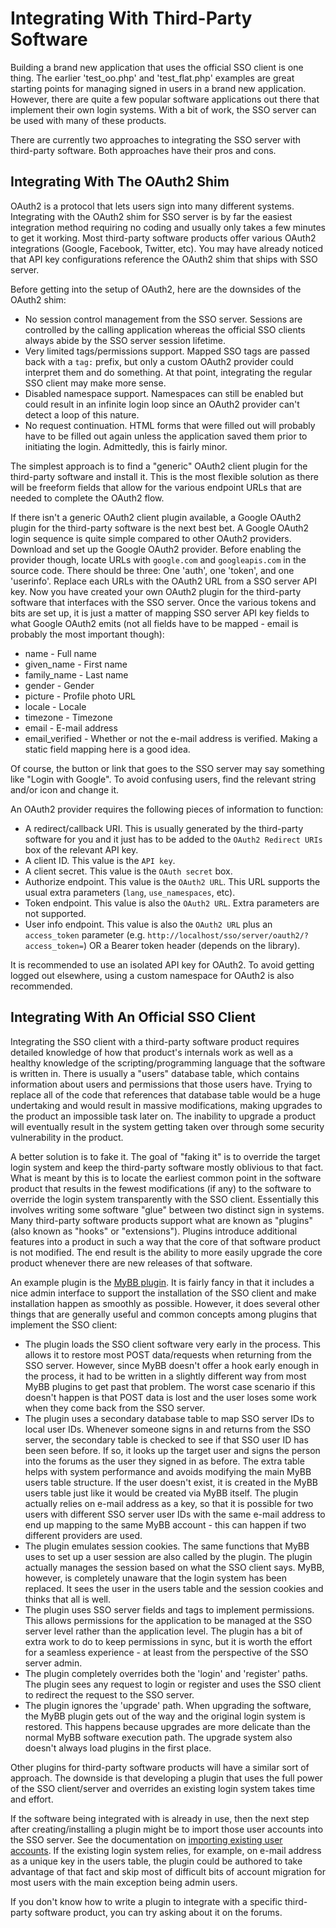 Integrating With Third-Party Software
=====================================

Building a brand new application that uses the official SSO client is one thing.  The earlier 'test_oo.php' and 'test_flat.php' examples are great starting points for managing signed in users in a brand new application.  However, there are quite a few popular software applications out there that implement their own login systems.  With a bit of work, the SSO server can be used with many of these products.

There are currently two approaches to integrating the SSO server with third-party software.  Both approaches have their pros and cons.

Integrating With The OAuth2 Shim
--------------------------------

OAuth2 is a protocol that lets users sign into many different systems.  Integrating with the OAuth2 shim for SSO server is by far the easiest integration method requiring no coding and usually only takes a few minutes to get it working.  Most third-party software products offer various OAuth2 integrations (Google, Facebook, Twitter, etc).  You may have already noticed that API key configurations reference the OAuth2 shim that ships with SSO server.

Before getting into the setup of OAuth2, here are the downsides of the OAuth2 shim:

* No session control management from the SSO server.  Sessions are controlled by the calling application whereas the official SSO clients always abide by the SSO server session lifetime.
* Very limited tags/permissions support.  Mapped SSO tags are passed back with a `tag:` prefix, but only a custom OAuth2 provider could interpret them and do something.  At that point, integrating the regular SSO client may make more sense.
* Disabled namespace support.  Namespaces can still be enabled but could result in an infinite login loop since an OAuth2 provider can't detect a loop of this nature.
* No request continuation.  HTML forms that were filled out will probably have to be filled out again unless the application saved them prior to initiating the login.  Admittedly, this is fairly minor.

The simplest approach is to find a "generic" OAuth2 client plugin for the third-party software and install it.  This is the most flexible solution as there will be freeform fields that allow for the various endpoint URLs that are needed to complete the OAuth2 flow.

If there isn't a generic OAuth2 client plugin available, a Google OAuth2 plugin for the third-party software is the next best bet.  A Google OAuth2 login sequence is quite simple compared to other OAuth2 providers.  Download and set up the Google OAuth2 provider.  Before enabling the provider though, locate URLs with `google.com` and `googleapis.com` in the source code.  There should be three:  One 'auth', one 'token', and one 'userinfo'.  Replace each URLs with the OAuth2 URL from a SSO server API key.  Now you have created your own OAuth2 plugin for the third-party software that interfaces with the SSO server.  Once the various tokens and bits are set up, it is just a matter of mapping SSO server API key fields to what Google OAuth2 emits (not all fields have to be mapped - email is probably the most important though):

* name - Full name
* given_name - First name
* family_name - Last name
* gender - Gender
* picture - Profile photo URL
* locale - Locale
* timezone - Timezone
* email - E-mail address
* email_verified - Whether or not the e-mail address is verified.  Making a static field mapping here is a good idea.

Of course, the button or link that goes to the SSO server may say something like "Login with Google".  To avoid confusing users, find the relevant string and/or icon and change it.

An OAuth2 provider requires the following pieces of information to function:

* A redirect/callback URI.  This is usually generated by the third-party software for you and it just has to be added to the `OAuth2 Redirect URIs` box of the relevant API key.
* A client ID.  This value is the `API key`.
* A client secret.  This value is the `OAuth secret` box.
* Authorize endpoint.  This value is the `OAuth2 URL`.  This URL supports the usual extra parameters (`lang`, `use_namespaces`, etc).
* Token endpoint.  This value is also the `OAuth2 URL`.  Extra parameters are not supported.
* User info endpoint.  This value is also the `OAuth2 URL` plus an `access_token` parameter (e.g. `http://localhost/sso/server/oauth2/?access_token=`) OR a Bearer token header (depends on the library).

It is recommended to use an isolated API key for OAuth2.  To avoid getting logged out elsewhere, using a custom namespace for OAuth2 is also recommended.

Integrating With An Official SSO Client
---------------------------------------

Integrating the SSO client with a third-party software product requires detailed knowledge of how that product's internals work as well as a healthy knowledge of the scripting/programming language that the software is written in.  There is usually a "users" database table, which contains information about users and permissions that those users have.  Trying to replace all of the code that references that database table would be a huge undertaking and would result in massive modifications, making upgrades to the product an impossible task later on.  The inability to upgrade a product will eventually result in the system getting taken over through some security vulnerability in the product.

A better solution is to fake it.  The goal of "faking it" is to override the target login system and keep the third-party software mostly oblivious to that fact.  What is meant by this is to locate the earliest common point in the software product that results in the fewest modifications (if any) to the software to override the login system transparently with the SSO client.  Essentially this involves writing some software "glue" between two distinct sign in systems.  Many third-party software products support what are known as "plugins" (also known as "hooks" or "extensions").  Plugins introduce additional features into a product in such a way that the core of that software product is not modified.  The end result is the ability to more easily upgrade the core product whenever there are new releases of that software.

An example plugin is the [MyBB plugin](https://github.com/cubiclesoft/sso-server).  It is fairly fancy in that it includes a nice admin interface to support the installation of the SSO client and make installation happen as smoothly as possible.  However, it does several other things that are generally useful and common concepts among plugins that implement the SSO client:

* The plugin loads the SSO client software very early in the process.  This allows it to restore most POST data/requests when returning from the SSO server.  However, since MyBB doesn't offer a hook early enough in the process, it had to be written in a slightly different way from most MyBB plugins to get past that problem.  The worst case scenario if this doesn't happen is that POST data is lost and the user loses some work when they come back from the SSO server.
* The plugin uses a secondary database table to map SSO server IDs to local user IDs.  Whenever someone signs in and returns from the SSO server, the secondary table is checked to see if that SSO user ID has been seen before.  If so, it looks up the target user and signs the person into the forums as the user they signed in as before.  The extra table helps with system performance and avoids modifying the main MyBB users table structure.  If the user doesn't exist, it is created in the MyBB users table just like it would be created via MyBB itself.  The plugin actually relies on e-mail address as a key, so that it is possible for two users with different SSO server user IDs with the same e-mail address to end up mapping to the same MyBB account - this can happen if two different providers are used.
* The plugin emulates session cookies.  The same functions that MyBB uses to set up a user session are also called by the plugin.  The plugin actually manages the session based on what the SSO client says.  MyBB, however, is completely unaware that the login system has been replaced.  It sees the user in the users table and the session cookies and thinks that all is well.
* The plugin uses SSO server fields and tags to implement permissions.  This allows permissions for the application to be managed at the SSO server level rather than the application level.  The plugin has a bit of extra work to do to keep permissions in sync, but it is worth the effort for a seamless experience - at least from the perspective of the SSO server admin.
* The plugin completely overrides both the 'login' and 'register' paths.  The plugin sees any request to login or register and uses the SSO client to redirect the request to the SSO server.
* The plugin ignores the 'upgrade' path.  When upgrading the software, the MyBB plugin gets out of the way and the original login system is restored.  This happens because upgrades are more delicate than the normal MyBB software execution path.  The upgrade system also doesn't always load plugins in the first place.

Other plugins for third-party software products will have a similar sort of approach.  The downside is that developing a plugin that uses the full power of the SSO client/server and overrides an existing login system takes time and effort.

If the software being integrated with is already in use, then the next step after creating/installing a plugin might be to import those user accounts into the SSO server.  See the documentation on [importing existing user accounts](https://github.com/cubiclesoft/sso-server/blob/master/docs/import-existing-user-accounts.md).  If the existing login system relies, for example, on e-mail address as a unique key in the users table, the plugin could be authored to take advantage of that fact and skip most of difficult bits of account migration for most users with the main exception being admin users.

If you don't know how to write a plugin to integrate with a specific third-party software product, you can try asking about it on the forums.
